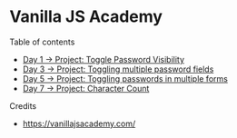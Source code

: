# Vanilla JS Academy

Table of contents

* [Day 1 → Project: Toggle Password Visibility](https://github.com/nielslange/vanilla-js-academy/tree/master/Day%2001)
* [Day 3 → Project: Toggling multiple password fields](https://github.com/nielslange/vanilla-js-academy/tree/master/Day%2003)
* [Day 5 → Project: Toggling passwords in multiple forms](https://github.com/nielslange/vanilla-js-academy/tree/master/Day%2005)
* [Day 7 → Project: Character Count](https://github.com/nielslange/vanilla-js-academy/tree/master/Day%2007)

Credits

* https://vanillajsacademy.com/
